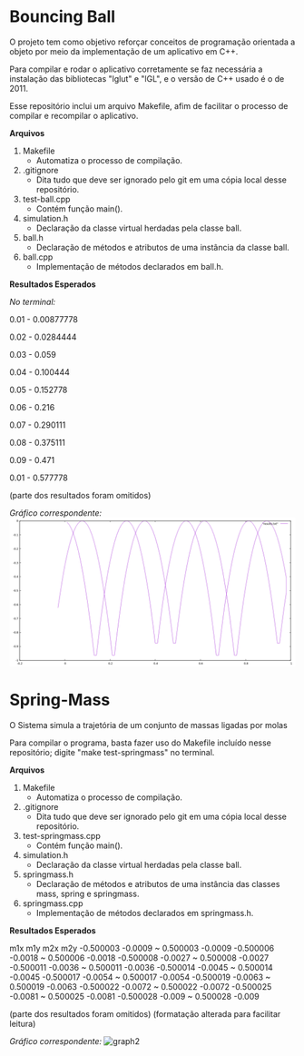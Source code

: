 # Bouncing Ball

O projeto tem como objetivo reforçar conceitos de programação orientada a objeto por meio da implementação de um aplicativo em C++.

Para compilar e rodar o aplicativo corretamente se faz necessária a instalação das bibliotecas "lglut" e "lGL", e o versão de C++ usado é o de 2011.

Esse repositório inclui um arquivo Makefile, afim de facilitar o processo de compilar e recompilar o aplicativo.

**Arquivos**

1. Makefile
    * Automatiza o processo de compilação.
2. .gitignore
    * Dita tudo que deve ser ignorado pelo git em uma cópia local desse repositório.
3. test-ball.cpp
    * Contém função main().
4. simulation.h
    * Declaração da classe virtual herdadas pela classe ball.
5. ball.h
    * Declaração de métodos e atributos de uma instância da classe ball.
6. ball.cpp
    * Implementação de métodos declarados em ball.h.


**Resultados Esperados**

*No terminal:*

0.01 - 0.00877778

0.02 - 0.0284444

0.03 - 0.059

0.04 - 0.100444

0.05 - 0.152778

0.06 - 0.216

0.07 - 0.290111

0.08 - 0.375111

0.09 - 0.471

0.01 - 0.577778

(parte dos resultados foram omitidos)

*Gráfico correspondente:*
![graph1](https://github.com/TheKipmaster/test_ball/blob/master/results.png "Gráfico 1")


# Spring-Mass

O Sistema simula a trajetória de um conjunto de massas ligadas por molas

Para compilar o programa, basta fazer uso do Makefile incluído nesse repositório; digite "make test-springmass" no terminal.

**Arquivos**

1. Makefile
    * Automatiza o processo de compilação.
2. .gitignore
    * Dita tudo que deve ser ignorado pelo git em uma cópia local desse repositório.
3. test-springmass.cpp
    * Contém função main().
4. simulation.h
    * Declaração da classe virtual herdadas pela classe ball.
5. springmass.h
    * Declaração de métodos e atributos de uma instância das classes mass, spring e springmass.
6. springmass.cpp
    * Implementação de métodos declarados em springmass.h.

**Resultados Esperados**

   m1x      m1y        m2x     m2y
-0.500003 -0.0009 ~ 0.500003 -0.0009
-0.500006 -0.0018 ~ 0.500006 -0.0018
-0.500008 -0.0027 ~ 0.500008 -0.0027
-0.500011 -0.0036 ~ 0.500011 -0.0036
-0.500014 -0.0045 ~ 0.500014 -0.0045
-0.500017 -0.0054 ~ 0.500017 -0.0054
-0.500019 -0.0063 ~ 0.500019 -0.0063
-0.500022 -0.0072 ~ 0.500022 -0.0072
-0.500025 -0.0081 ~ 0.500025 -0.0081
-0.500028 -0.009  ~ 0.500028 -0.009

(parte dos resultados foram omitidos)
(formatação alterada para facilitar leitura)

*Gráfico correspondente:*
![graph2](https://github.com/TheKipmaster/test_ball/blob/master/results1.png "Gráfico 2")
